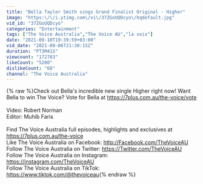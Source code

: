 ```yaml
---
title: "Bella Taylor Smith sings Grand Finalist Original - Higher"
image: "https:\/\/i.ytimg.com\/vi\/37ZGoUQDcyo\/hqdefault.jpg"
vid_id: "37ZGoUQDcyo"
categories: "Entertainment"
tags: ["The Voice Australia","The Voice AU","la voix"]
date: "2021-09-10T19:39:59+03:00"
vid_date: "2021-09-06T21:30:15Z"
duration: "PT3M41S"
viewcount: "172783"
likeCount: "5200"
dislikeCount: "68"
channel: "The Voice Australia"
---
```

{% raw %}Check out Bella's incredible new single Higher right now! Want Bella to win The Voice? Vote for Bella at <a rel="nofollow" target="blank" href="https://7plus.com.au/the-voice/vote">https://7plus.com.au/the-voice/vote</a><br /><br />Video: Robert Norman<br />Editor: Muhib Faris<br /><br />Find The Voice Australia full episodes, highlights and exclusives at <a rel="nofollow" target="blank" href="https://7plus.com.au/the-voice">https://7plus.com.au/the-voice</a>  <br />Like The Voice Australia on Facebook: <a rel="nofollow" target="blank" href="http://Facebook.com/TheVoiceAU">http://Facebook.com/TheVoiceAU</a> Follow The Voice Australia on Twitter: <a rel="nofollow" target="blank" href="https://Twitter.com/TheVoiceAU">https://Twitter.com/TheVoiceAU</a> Follow The Voice Australia on Instagram: <a rel="nofollow" target="blank" href="https://instagram.com/TheVoiceAU">https://instagram.com/TheVoiceAU</a>  <br />Follow The Voice Australia on TikTok: <a rel="nofollow" target="blank" href="https://www.tiktok.com/@thevoiceau">https://www.tiktok.com/@thevoiceau</a>{% endraw %}
